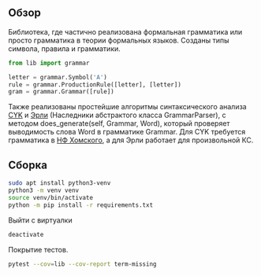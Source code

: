 ## Обзор
Библиотека, где частично реализована формальная грамматика или просто грамматика в теории формальных языков.
Созданы типы символа, правила и грамматики.
```Python
from lib import grammar

letter = grammar.Symbol('A')
rule = grammar.ProductionRule([letter], [letter])
gram = grammar.Grammar([rule])
```

Также реализованы простейшие алгоритмы синтаксического анализа [CYK](https://neerc.ifmo.ru/wiki/index.php?title=%D0%90%D0%BB%D0%B3%D0%BE%D1%80%D0%B8%D1%82%D0%BC_%D0%9A%D0%BE%D0%BA%D0%B0-%D0%AF%D0%BD%D0%B3%D0%B5%D1%80%D0%B0-%D0%9A%D0%B0%D1%81%D0%B0%D0%BC%D0%B8_%D1%80%D0%B0%D0%B7%D0%B1%D0%BE%D1%80%D0%B0_%D0%B3%D1%80%D0%B0%D0%BC%D0%BC%D0%B0%D1%82%D0%B8%D0%BA%D0%B8_%D0%B2_%D0%9D%D0%A4%D0%A5) и [Эрли](https://neerc.ifmo.ru/wiki/index.php?title=%D0%90%D0%BB%D0%B3%D0%BE%D1%80%D0%B8%D1%82%D0%BC_%D0%AD%D1%80%D0%BB%D0%B8) (Наследники абстрактого класса GrammarParser), с методом does_generate(self, Grammar, Word), который проверяет выводимость слова Word в грамматике Grammar. Для CYK требуется грамматика в [НФ Хомского](https://neerc.ifmo.ru/wiki/index.php?title=%D0%9D%D0%BE%D1%80%D0%BC%D0%B0%D0%BB%D1%8C%D0%BD%D0%B0%D1%8F_%D1%84%D0%BE%D1%80%D0%BC%D0%B0_%D0%A5%D0%BE%D0%BC%D1%81%D0%BA%D0%BE%D0%B3%D0%BE), а для Эрли работает для произвольной КС.


## Сборка
```bash
sudo apt install python3-venv
python3 -m venv venv
source venv/bin/activate
python -m pip install -r requirements.txt
```
Выйти с виртуалки
```bash
deactivate
```
Покрытие тестов. 
```bash
pytest --cov=lib --cov-report term-missing
```